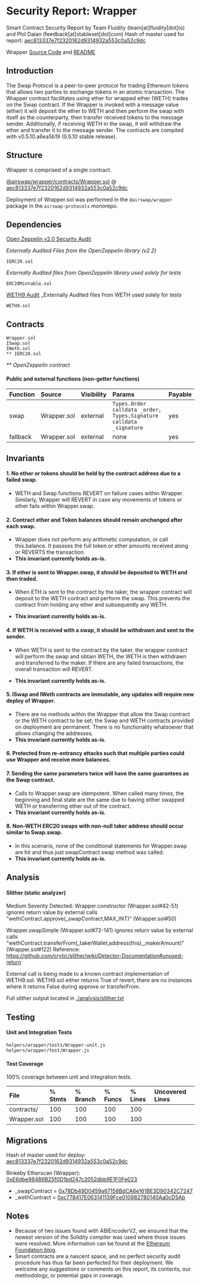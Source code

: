 # Security Report: Wrapper

Smart Contract Security Report by Team Fluidity (team[at]fluidity[dot]io) and Phil Daian (feedback[at]stableset[dot]com)
Hash of master used for report: [aec813337e7f2320162d9314932a553c0a52c9dc](https://github.com/airswap/airswap-protocols/commit/aec813337e7f2320162d9314932a553c0a52c9dc)

Wrapper [Source Code](https://github.com/airswap/airswap-protocols/tree/master/helpers/wrapper) and [README](../README.md)

## Introduction

The Swap Protocol is a peer-to-peer protocol for trading Ethereum tokens that allows two parties to exchange tokens in an atomic transaction. The Wrapper contract facilitates using ether for wrapped ether (WETH) trades on the Swap contract. If the Wrapper is invoked with a message value (ether) it will deposit the ether to WETH and then perform the swap with itself as the counterparty, then transfer received tokens to the message sender. Additionally, if receiving WETH in the swap, it will withdraw the ether and transfer it to the message sender. The contracts are compiled with v0.5.10.a6ea5b19 (0.5.10 stable release).

## Structure

Wrapper is comprised of a single contract.

[@airswap/wrapper/contracts/Wrapper.sol](../contracts/Wrapper.sol) @ [aec813337e7f2320162d9314932a553c0a52c9dc](https://github.com/airswap/airswap-protocols/commit/aec813337e7f2320162d9314932a553c0a52c9dc)

Deployment of Wrapper.sol was performed in the `@airswap/wrapper` package in the `airswap-protocols` monorepo.

## Dependencies

[Open Zeppelin v2.0 Security Audit](https://drive.google.com/file/d/1gWUV0qz3n52VEUwoT-VlYmscPxxo9xhc/view)

_Externally Audited Files from the OpenZeppelin library (v2.2)_

```
IERC20.sol
```

_Externally Audited files from OpenZeppelin library used solely for tests_

```
ERC20Mintable.sol
```

[WETH9 Audit](https://github.com/bokkypoobah/MakerDAOSaiContractAudit/blob/master/audit/code-review/makerdao/weth9-b353893.md)
\_Externally Audited files from WETH used solely for tests

```
WETH9.sol
```

## Contracts

```
Wrapper.sol
ISwap.sol
IWeth.sol
** IERC20.sol
```

_\*\* OpenZeppelin contract_

#### Public and external functions (non-getter functions)

| Function | Source      | Visibility | Params                                                             | Payable |
| :------- | :---------- | :--------- | :----------------------------------------------------------------- | :------ |
| swap     | Wrapper.sol | external   | `Types.Order calldata _order, Types.Signature calldata _signature` | yes     |
| fallback | Wrapper.sol | external   | none                                                               | yes     |

## Invariants

#### 1. No ether or tokens should be held by the contract address due to a failed swap.

- WETH and Swap functions REVERT on failure cases within Wrapper. Similarly, Wrapper will REVERT in case any movements of tokens or ether fails within Wrapper.swap.

#### 2. Contract ether and Token balances should remain unchanged after each swap.

- Wrapper does not perform any arithmetic computation, or call this.balance. It passses the full token or ether amounts received along or REVERTS the transaction.
- **This invariant currently holds as-is.**

#### 3. If ether is sent to Wrapper.swap, it should be deposited to WETH and then traded.

- When ETH is sent to the contract by the taker, the wrapper contract will deposit to the WETH contract and perform the swap. This prevents the contract from holding any ether and subsequently any WETH.

- **This invariant currently holds as-is.**

#### 4. If WETH is received with a swap, it should be withdrawn and sent to the sender.

- When WETH is sent to the contract by the taker, the wrapper contract will perform the swap and obtain WETH, the WETH is then withdrawn and transferred to the maker. If there are any failed transactions, the overall transaction will REVERT.

- **This invariant currently holds as-is.**

#### 5. ISwap and IWeth contracts are immutable, any updates will require new deploy of Wrapper.

- There are no methods within the Wrapper that allow the Swap contract or the WETH contract to be set; the Swap and WETH contracts provided on deployment are permanent. There is no functionality whatsoever that allows changing the addresses.
- **This invariant currently holds as-is.**

#### 6. Protected from re-entrancy attacks such that multiple parties could use Wrapper and receive more balances.

#### 7. Sending the same parameters twice will have the same guarantees as the Swap contract.

- Calls to Wrapper.swap are idempotent. When called many times, the beginning and final state are the same due to having either swapped WETH or transferring ether out of the contract.
- **This invariant currently holds as-is.**

#### 8. Non-WETH ERC20 swaps with non-null taker address should occur similar to Swap.swap.

- In this scenario, none of the conditional statements for Wrapper.swap are hit and thus just swapContract.swap method was called.
- **This invariant currently holds as-is.**

## Analysis

#### Slither (static analyzer)

Medium Severity Detected:
Wrapper.constructor (Wrapper.sol#42-51) ignores return value by external calls "wethContract.approve(\_swapContract,MAX_INT)" (Wrapper.sol#50)

Wrapper.swapSimple (Wrapper.sol#72-141) ignores return value by external calls "wethContract.transferFrom(\_takerWallet,address(this),\_makerAmount)" (Wrapper.sol#122)
Reference: https://github.com/crytic/slither/wiki/Detector-Documentation#unused-return

External call is being made to a known contract implementation of WETH9.sol. WETH9.sol either returns True of revert, there are no instances where it returns False during approve or transferFrom.

Full slither output located in [./analysis/slither.txt](./analysis/slither.txt)

## Testing

#### Unit and Integration Tests

```
helpers/wrapper/tests/Wrapper-unit.js
helpers/wrapper/test/Wrapper.js
```

#### Test Coverage

100% coverage between unit and integration tests.

| File        | % Stmts | % Branch | % Funcs | % Lines | Uncovered Lines |
| :---------- | :------ | :------- | :------ | :------ | :-------------- |
| contracts/  | 100     | 100      | 100     | 100     |                 |
| Wrapper.sol | 100     | 100      | 100     | 100     |                 |

## Migrations

Hash of master used for deploy: [aec813337e7f2320162d9314932a553c0a52c9dc](https://github.com/airswap/airswap-protocols/commit/aec813337e7f2320162d9314932a553c0a52c9dc)

Rinkeby Etherscan (Wrapper): [0xE6dbe98486B25f0D1bd247c2052dbb9E1F0Fe023](https://rinkeby.etherscan.io/address/0xE6dbe98486B25f0D1bd247c2052dbb9E1F0Fe023)

- \_swapContract = [0x78Db49D0459a67158BdCA6e161BE3D90342C7247](https://rinkeby.etherscan.io/address/0x78Db49D0459a67158BdCA6e161BE3D90342C7247)
- \_wethContract = [0xc778417E063141139Fce010982780140Aa0cD5Ab](https://rinkeby.etherscan.io/address/0xc778417E063141139Fce010982780140Aa0cD5Ab)

## Notes

- Because of two issues found with ABIEncoderV2, we ensured that the newest version of the Solidity compiler was used where those issues were resolved. More information can be found at the [Ethereum Foundation blog](https://blog.ethereum.org/2019/03/26/solidity-optimizer-and-abiencoderv2-bug/).
- Smart contracts are a nascent space, and no perfect security audit procedure has thus far been perfected for their deployment. We welcome any suggestions or comments on this report, its contents, our methodology, or potential gaps in coverage.

